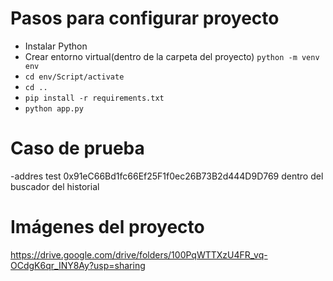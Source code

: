 # Pasos para configurar proyecto

- Instalar Python
- Crear entorno virtual(dentro de la carpeta del proyecto) ```python -m venv env```
- ```cd env/Script/activate```
- ```cd ..```
- ```pip install -r requirements.txt```
- ```python app.py```

# Caso de prueba

-addres test 0x91eC66Bd1fc66Ef25F1f0ec26B73B2d444D9D769 dentro del buscador del historial

# Imágenes del proyecto

https://drive.google.com/drive/folders/100PqWTTXzU4FR_vq-OCdgK6qr_INY8Ay?usp=sharing

